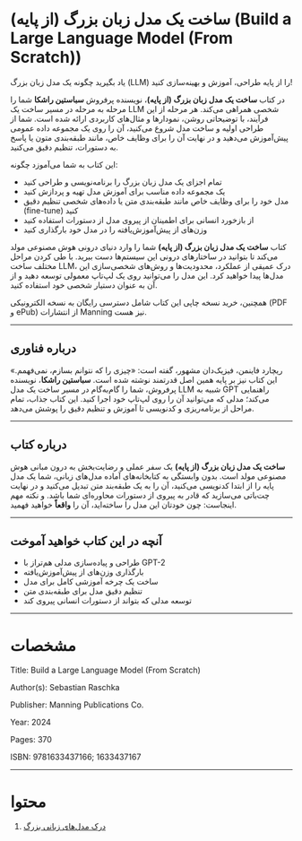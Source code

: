 <!-- language: rtl -->

# ساخت یک مدل زبان بزرگ (از پایه) (Build a Large Language Model (From Scratch))

یاد بگیرید چگونه یک مدل زبان بزرگ (LLM) را از پایه طراحی، آموزش و بهینه‌سازی کنید!

در کتاب **ساخت یک مدل زبان بزرگ (از پایه)**، نویسنده پرفروش **سباستین راشکا** شما را مرحله به مرحله در مسیر ساخت یک LLM شخصی همراهی می‌کند. هر مرحله از این فرآیند، با توضیحاتی روشن، نمودارها و مثال‌های کاربردی ارائه شده است. شما از طراحی اولیه و ساخت مدل شروع می‌کنید، آن را روی یک مجموعه داده عمومی پیش‌آموزش می‌دهید و در نهایت آن را برای وظایف خاص، مانند طبقه‌بندی متون یا پاسخ به دستورات، تنظیم دقیق می‌کنید.

این کتاب به شما می‌آموزد چگونه:

- تمام اجزای یک مدل زبان بزرگ را برنامه‌نویسی و طراحی کنید
- یک مجموعه‌ داده مناسب برای آموزش مدل تهیه و پردازش کنید
- مدل خود را برای وظایف خاص مانند طبقه‌بندی متن یا داده‌های شخصی تنظیم دقیق (fine-tune) کنید
- از بازخورد انسانی برای اطمینان از پیروی مدل از دستورات استفاده کنید
- وزن‌های از پیش‌آموزش‌یافته را در مدل خود بارگذاری کنید

کتاب **ساخت یک مدل زبان بزرگ (از پایه)** شما را وارد دنیای درونی هوش مصنوعی مولد می‌کند تا بتوانید در ساختارهای درونی این سیستم‌ها دست ببرید. با طی کردن مراحل مختلف ساخت LLM، درک عمیقی از عملکرد، محدودیت‌ها و روش‌های شخصی‌سازی این مدل‌ها پیدا خواهید کرد. این مدل را می‌توانید روی یک لپ‌تاپ معمولی توسعه دهید و از آن به عنوان دستیار شخصی خود استفاده کنید.

همچنین، خرید نسخه چاپی این کتاب شامل دسترسی رایگان به نسخه الکترونیکی (PDF و ePub) از انتشارات Manning نیز هست.

---

## درباره فناوری

ریچارد فاینمن، فیزیک‌دان مشهور، گفته است: «چیزی را که نتوانم بسازم، نمی‌فهمم.» این کتاب نیز بر پایه همین اصل قدرتمند نوشته شده است. **سباستین راشکا**، نویسنده پرفروش، شما را گام‌به‌گام در مسیر ساخت یک مدل LLM شبیه به GPT راهنمایی می‌کند؛ مدلی که می‌توانید آن را روی لپ‌تاپ خود اجرا کنید. این کتاب جذاب، تمام مراحل از برنامه‌ریزی و کدنویسی تا آموزش و تنظیم دقیق را پوشش می‌دهد.

---

## درباره کتاب

**ساخت یک مدل زبان بزرگ (از پایه)** یک سفر عملی و رضایت‌بخش به درون مبانی هوش مصنوعی مولد است. بدون وابستگی به کتابخانه‌های آماده مدل‌های زبانی، شما یک مدل پایه را از ابتدا کدنویسی می‌کنید، آن را به یک طبقه‌بند متن تبدیل می‌کنید و در نهایت چت‌باتی می‌سازید که قادر به پیروی از دستورات محاوره‌ای شما باشد.
و نکته مهم اینجاست: چون خودتان این مدل را ساخته‌اید، آن را **واقعاً** خواهید فهمید.

---

## آنچه در این کتاب خواهید آموخت

- طراحی و پیاده‌سازی مدلی هم‌تراز با GPT-2
- بارگذاری وزن‌های از پیش‌آموزش‌یافته
- ساخت یک چرخه آموزشی کامل برای مدل
- تنظیم دقیق مدل برای طبقه‌بندی متن
- توسعه مدلی که بتواند از دستورات انسانی پیروی کند

---

# مشخصات

Title: Build a Large Language Model (From Scratch)

Author(s): Sebastian Raschka

Publisher: Manning Publications Co.

Year: 2024

Pages: 370

ISBN: 9781633437166; 1633437167

---

# محتوا
1. [درک مدل‌های زبانی بزرگ](<01.Understanding large language models.md>)
